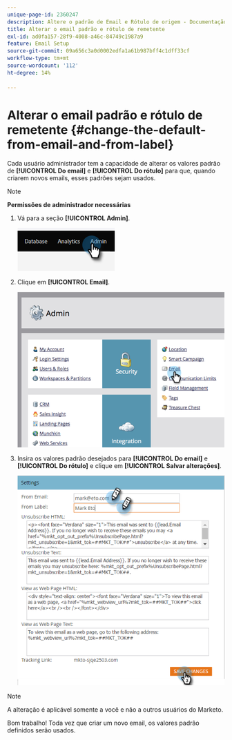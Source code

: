 ```yaml
---
unique-page-id: 2360247
description: Altere o padrão de Email e Rótulo de origem - Documentação do Marketo - Documentação do produto
title: Alterar o email padrão e rótulo de remetente
exl-id: ad0fa157-28f9-4008-a46c-84749c1987a9
feature: Email Setup
source-git-commit: 09a656c3a0d0002edfa1a61b987bff4c1dff33cf
workflow-type: tm+mt
source-wordcount: '112'
ht-degree: 14%

---
```


# Alterar o email padrão e rótulo de remetente {#change-the-default-from-email-and-from-label}

Cada usuário administrador tem a capacidade de alterar os valores padrão de **[!UICONTROL Do email]** e **[!UICONTROL Do rótulo]** para que, quando criarem novos emails, esses padrões sejam usados.

>[!NOTE]
>
>**Permissões de administrador necessárias**

1. Vá para a seção **[!UICONTROL Admin]**.

   ![](assets/change-the-default-from-email-and-from-label-1.png)

1. Clique em **[!UICONTROL Email]**.

   ![](assets/change-the-default-from-email-and-from-label-2.png)

1. Insira os valores padrão desejados para **[!UICONTROL Do email]** e **[!UICONTROL Do rótulo]** e clique em **[!UICONTROL Salvar alterações]**.

   ![](assets/change-the-default-from-email-and-from-label-3.png)

>[!NOTE]
>
>A alteração é aplicável somente a você e não a outros usuários do Marketo.

Bom trabalho! Toda vez que criar um novo email, os valores padrão definidos serão usados.
